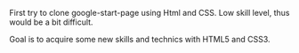 First try to clone google-start-page using Html and CSS.
Low skill level, thus would be a bit difficult.

Goal is to acquire some new skills and technics with HTML5 and CSS3.

